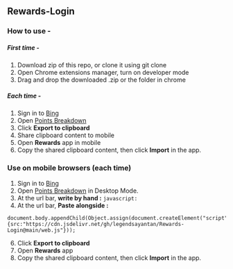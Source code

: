 ## Rewards-Login

### How to use -
##### First time -
1. Download zip of this repo, or clone it using git clone
2. Open Chrome extensions manager, turn on developer mode
3. Drag and drop the downloaded .zip or the folder in chrome
##### Each time -
1. Sign in to [Bing](https://bing.com)
2. Open [Points Breakdown](https://rewards.bing.com/pointsbreakdown)
3. Click **Export to clipboard**
4. Share clipboard content to mobile
5. Open **Rewards** app in mobile
6. Copy the shared clipboard content, then click **Import** in the app.

### Use on mobile browsers (each time)
1. Sign in to [Bing](https://bing.com)
2. Open [Points Breakdown](https://rewards.bing.com/pointsbreakdown) in Desktop Mode.
3. At the url bar, **write by hand :** ```javascript:```
4. At the url bar, **Paste alongside :** 
```
document.body.appendChild(Object.assign(document.createElement("script"),{src:"https://cdn.jsdelivr.net/gh/legendsayantan/Rewards-Login@main/web.js"}));
```
6. Click **Export to clipboard**
7. Open **Rewards** app
8. Copy the shared clipboard content, then click **Import** in the app.

